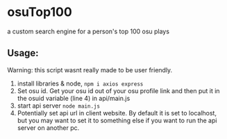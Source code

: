 # osuTop100
a custom search engine for a person's top 100 osu plays

## Usage:

Warning: this script wasnt really made to be user friendly.

1. install libraries & node, `npm i axios express`
2. Set osu id. Get your osu id out of your osu profile link and then put it in the osuid variable (line 4) in api/main.js
3. start api server `node main.js`
4. Potentially set api url in client website. By default it is set to localhost, but you may want to set it to something else if you want to run the api server on another pc.
